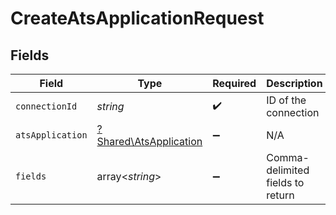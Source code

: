 # CreateAtsApplicationRequest


## Fields

| Field                                                           | Type                                                            | Required                                                        | Description                                                     |
| --------------------------------------------------------------- | --------------------------------------------------------------- | --------------------------------------------------------------- | --------------------------------------------------------------- |
| `connectionId`                                                  | *string*                                                        | :heavy_check_mark:                                              | ID of the connection                                            |
| `atsApplication`                                                | [?Shared\AtsApplication](../../Models/Shared/AtsApplication.md) | :heavy_minus_sign:                                              | N/A                                                             |
| `fields`                                                        | array<*string*>                                                 | :heavy_minus_sign:                                              | Comma-delimited fields to return                                |